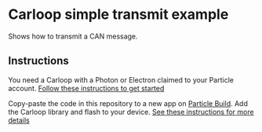 # Carloop simple transmit example

Shows how to transmit a CAN message.

## Instructions

You need a Carloop with a Photon or Electron claimed to your Particle
account. [Follow these instructions to get started](https://carloop.readme.io/docs)

Copy-paste the code in this repository to a new app on [Particle
Build](https://build.particle.io). Add the Carloop library and flash to
your device. [See these instructions for more details](https://carloop.readme.io/docs/create-your-first-carloop-app)

